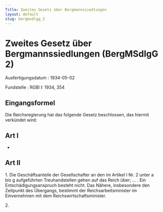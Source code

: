 ```yaml
---
Title: Zweites Gesetz über Bergmannssiedlungen
layout: default
slug: bergmsdlgg_2
---
```


# Zweites Gesetz über Bergmannssiedlungen (BergMSdlgG 2)

Ausfertigungsdatum
:   1934-05-02

Fundstelle
:   RGBl I: 1934, 354



## Eingangsformel

Die Reichsregierung hat das folgende Gesetz beschlossen, das hiermit
verkündet wird:


## Art I

-


## Art II

1\. Die Geschäftsanteile der Gesellschafter an den im Artikel I Nr. 2
unter a bis g aufgeführten Treuhandstellen gehen auf das Reich über;
... . Ein Entschädigungsanspruch besteht nicht. Das Nähere,
insbesondere den Zeitpunkt des Übergangs, bestimmt der
Reichsarbeitsminister              im Einvernehmen mit dem
Reichswirtschaftsminister.

2\.

